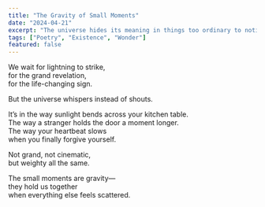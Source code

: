```yaml
---
title: "The Gravity of Small Moments"
date: "2024-04-21"
excerpt: "The universe hides its meaning in things too ordinary to notice."
tags: ["Poetry", "Existence", "Wonder"]
featured: false
---
```


We wait for lightning to strike,  
for the grand revelation,  
for the life-changing sign.  

But the universe whispers instead of shouts.  

It’s in the way sunlight bends across your kitchen table.  
The way a stranger holds the door a moment longer.  
The way your heartbeat slows  
when you finally forgive yourself.  

Not grand, not cinematic,  
but weighty all the same.  

The small moments are gravity—  
they hold us together  
when everything else feels scattered.
